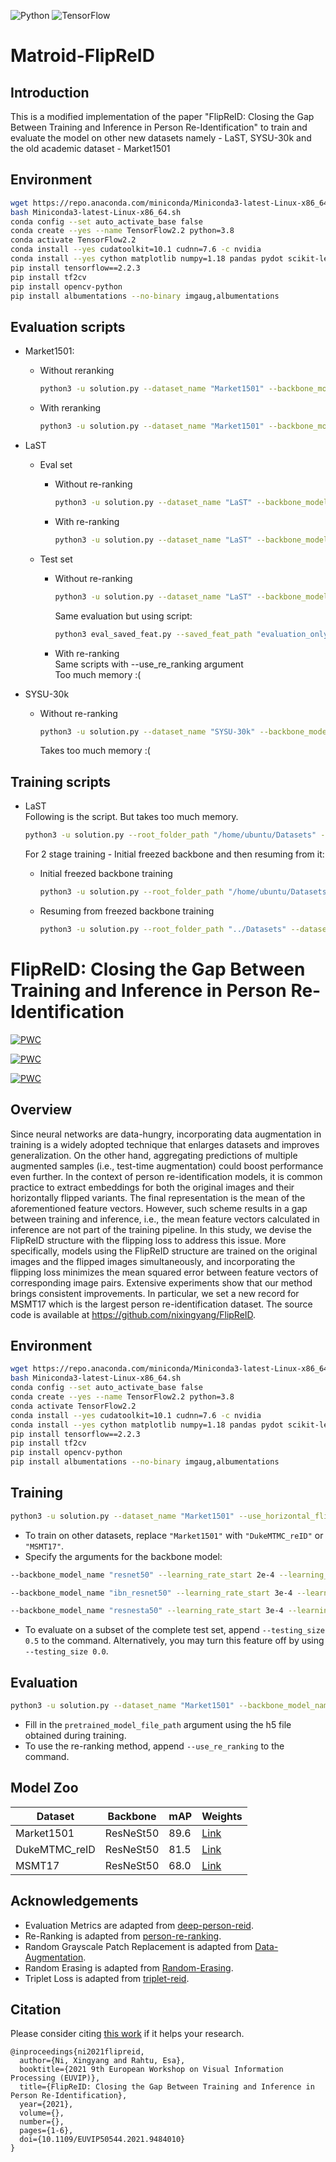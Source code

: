 ![Python](https://img.shields.io/badge/python-3.8-blue?style=flat-square&logo=python)
![TensorFlow](https://img.shields.io/badge/tensorflow-2.2.3-green?style=flat-square&logo=tensorflow)


# Matroid-FlipReID

## Introduction
This is a modified implementation of the paper "FlipReID: Closing the Gap Between Training and Inference in Person Re-Identification" to train and evaluate the model on other new datasets namely - LaST, SYSU-30k and the old academic dataset - Market1501

## Environment
```bash
wget https://repo.anaconda.com/miniconda/Miniconda3-latest-Linux-x86_64.sh
bash Miniconda3-latest-Linux-x86_64.sh
conda config --set auto_activate_base false
conda create --yes --name TensorFlow2.2 python=3.8
conda activate TensorFlow2.2
conda install --yes cudatoolkit=10.1 cudnn=7.6 -c nvidia
conda install --yes cython matplotlib numpy=1.18 pandas pydot scikit-learn
pip install tensorflow==2.2.3
pip install tf2cv
pip install opencv-python
pip install albumentations --no-binary imgaug,albumentations
```

## Evaluation scripts
- Market1501: 
  - Without reranking
    ```bash
    python3 -u solution.py --dataset_name "Market1501" --backbone_model_name "resnesta50" --pretrained_model_file_path "checkpoints/Market1501_resnesta50_18209984.h5" --use_horizontal_flipping_inside_model --use_horizontal_flipping_in_evaluation --output_folder_path "evaluation_only" --evaluation_only --freeze_backbone_for_N_epochs 0 --testing_size 1.0 --evaluate_testing_every_N_epochs 1 --identity_num_per_batch 4 --image_num_per_identity 2 --save_data_to_disk
    ```

  - With reranking
    ```bash
    python3 -u solution.py --dataset_name "Market1501" --backbone_model_name "resnesta50" --pretrained_model_file_path "checkpoints/Market1501_resnesta50_18209984.h5" --use_horizontal_flipping_inside_model --use_horizontal_flipping_in_evaluation --output_folder_path "evaluation_only" --evaluation_only --freeze_backbone_for_N_epochs 0 --testing_size 1.0 --evaluate_testing_every_N_epochs 1 --identity_num_per_batch 4 --image_num_per_identity 2 --use_re_ranking
    ```

- LaST
  - Eval set
    - Without re-ranking
      ```bash
      python3 -u solution.py --dataset_name "LaST" --backbone_model_name "resnesta50" --pretrained_model_file_path "checkpoints/Market1501_resnesta50_18209984.h5" --use_horizontal_flipping_inside_model --use_horizontal_flipping_in_evaluation --output_folder_path "evaluation_only" --evaluation_only --freeze_backbone_for_N_epochs 0 --testing_size 1.0 --evaluate_testing_every_N_epochs 1 --identity_num_per_batch 4 --image_num_per_identity 1 --special_num_classes 751 --workers 1 --use_eval_set --verbose
      ```

    - With re-ranking
      ```bash
      python3 -u solution.py --dataset_name "LaST" --backbone_model_name "resnesta50" --pretrained_model_file_path "checkpoints/Market1501_resnesta50_18209984.h5" --use_horizontal_flipping_inside_model --use_horizontal_flipping_in_evaluation --output_folder_path "evaluation_only" --evaluation_only --freeze_backbone_for_N_epochs 0 --testing_size 1.0 --evaluate_testing_every_N_epochs 1 --identity_num_per_batch 4 --image_num_per_identity 1 --special_num_classes 751 --workers 1 --use_eval_set --verbose --use_re_ranking
      ```

  - Test set
    - Without re-ranking
      ```bash
      python3 -u solution.py --dataset_name "LaST" --backbone_model_name "resnesta50" --pretrained_model_file_path "checkpoints/Market1501_resnesta50_18209984.h5" --use_horizontal_flipping_inside_model --use_horizontal_flipping_in_evaluation --output_folder_path "evaluation_only" --evaluation_only --freeze_backbone_for_N_epochs 0 --testing_size 1.0 --evaluate_testing_every_N_epochs 1 --identity_num_per_batch 2 --image_num_per_identity 1 --special_num_classes 751 --workers 1 --verbose --save_data_to_disk
      ```
      Same evaluation but using script:
      ```bash
      python3 eval_saved_feat.py --saved_feat_path "evaluation_only/LaST_resnesta50/test.npz"
      ```

    - With re-ranking \
      Same scripts with --use_re_ranking argument \
      Too much memory :(

- SYSU-30k
  - Without re-ranking
    ```bash
    python3 -u solution.py --dataset_name "SYSU-30k" --backbone_model_name "resnesta50" --pretrained_model_file_path "checkpoints/Market1501_resnesta50_18209984.h5" --use_horizontal_flipping_inside_model --use_horizontal_flipping_in_evaluation --output_folder_path "evaluation_only" --evaluation_only --freeze_backbone_for_N_epochs 0 --testing_size 1.0 --evaluate_testing_every_N_epochs 1 --identity_num_per_batch 1 --image_num_per_identity 2 --special_num_classes 751 --workers 1 --verbose --save_data_to_disk --epoch_num 1 --use_custom_eval_batch_size --custom_eval_batch_size 64 --save_data_to_disk
    ```
    Takes too much memory :(

## Training scripts
- LaST \
  Following is the script. But takes too much memory.
  ```bash
  python3 -u solution.py --root_folder_path "/home/ubuntu/Datasets" --dataset_name "LaST" --use_horizontal_flipping_inside_model --nouse_horizontal_flipping_in_evaluation --steps_per_epoch 200 --epoch_num 200 --save_data_to_disk --backbone_model_name "resnesta50" --learning_rate_start 3e-4 --learning_rate_end 3e-4 --learning_rate_base 3e-4 --learning_rate_lower_bound 3e-6 --kernel_regularization_factor 0.0010 --bias_regularization_factor 0.0010 --gamma_regularization_factor 0.0010 --beta_regularization_factor 0.0010 --output_folder_path  "train/last" --verbose --use_eval_set --workers 1 --identity_num_per_batch 4 --image_num_per_identity 4
  ```

  For 2 stage training - Initial freezed backbone and then resuming from it:
  - Initial freezed backbone training
    ```bash
    python3 -u solution.py --root_folder_path "/home/ubuntu/Datasets" --dataset_name "LaST" --use_horizontal_flipping_inside_model --nouse_horizontal_flipping_in_evaluation --steps_per_epoch 200 --epoch_num 200 --save_data_to_disk --backbone_model_name "resnesta50" --learning_rate_start 3e-4 --learning_rate_end 3e-4 --learning_rate_base 3e-4 --learning_rate_lower_bound 3e-6 --kernel_regularization_factor 0.0010 --bias_regularization_factor 0.0010 --gamma_regularization_factor 0.0010 --beta_regularization_factor 0.0010 --output_folder_path  "train/last" --verbose --use_eval_set --workers 1
    ```

  - Resuming from freezed backbone training
    ```bash
    python3 -u solution.py --root_folder_path "../Datasets" --dataset_name "LaST" --use_horizontal_flipping_inside_model --nouse_horizontal_flipping_in_evaluation --steps_per_epoch 200 --epoch_num 200 --backbone_model_name "resnesta50" --learning_rate_start 3e-4 --learning_rate_end 3e-4 --learning_rate_base 3e-4 --learning_rate_lower_bound 3e-6 --kernel_regularization_factor 0.0010 --bias_regularization_factor 0.0010 --gamma_regularization_factor 0.0010 --beta_regularization_factor 0.0010 --output_folder_path  "train/last" --verbose --use_eval_set --workers 1 --resume_after_freezing_backbone_training --identity_num_per_batch 4 --image_num_per_identity 4
    ```

# FlipReID: Closing the Gap Between Training and Inference in Person Re-Identification

[![PWC](https://img.shields.io/endpoint.svg?url=https://paperswithcode.com/badge/flipreid-closing-the-gap-between-training-and/person-re-identification-on-msmt17)](https://paperswithcode.com/sota/person-re-identification-on-msmt17?p=flipreid-closing-the-gap-between-training-and)

[![PWC](https://img.shields.io/endpoint.svg?url=https://paperswithcode.com/badge/flipreid-closing-the-gap-between-training-and/person-re-identification-on-market-1501)](https://paperswithcode.com/sota/person-re-identification-on-market-1501?p=flipreid-closing-the-gap-between-training-and)

[![PWC](https://img.shields.io/endpoint.svg?url=https://paperswithcode.com/badge/flipreid-closing-the-gap-between-training-and/person-re-identification-on-dukemtmc-reid)](https://paperswithcode.com/sota/person-re-identification-on-dukemtmc-reid?p=flipreid-closing-the-gap-between-training-and)

## Overview

Since neural networks are data-hungry, incorporating data augmentation in training is a widely adopted technique that enlarges datasets and improves generalization.
On the other hand, aggregating predictions of multiple augmented samples (i.e., test-time augmentation) could boost performance even further.
In the context of person re-identification models, it is common practice to extract embeddings for both the original images and their horizontally flipped variants.
The final representation is the mean of the aforementioned feature vectors.
However, such scheme results in a gap between training and inference, i.e., the mean feature vectors calculated in inference are not part of the training pipeline.
In this study, we devise the FlipReID structure with the flipping loss to address this issue.
More specifically, models using the FlipReID structure are trained on the original images and the flipped images simultaneously, and incorporating the flipping loss minimizes the mean squared error between feature vectors of corresponding image pairs.
Extensive experiments show that our method brings consistent improvements.
In particular, we set a new record for MSMT17 which is the largest person re-identification dataset.
The source code is available at https://github.com/nixingyang/FlipReID.

## Environment

```bash
wget https://repo.anaconda.com/miniconda/Miniconda3-latest-Linux-x86_64.sh
bash Miniconda3-latest-Linux-x86_64.sh
conda config --set auto_activate_base false
conda create --yes --name TensorFlow2.2 python=3.8
conda activate TensorFlow2.2
conda install --yes cudatoolkit=10.1 cudnn=7.6 -c nvidia
conda install --yes cython matplotlib numpy=1.18 pandas pydot scikit-learn
pip install tensorflow==2.2.3
pip install tf2cv
pip install opencv-python
pip install albumentations --no-binary imgaug,albumentations
```

## Training

```bash
python3 -u solution.py --dataset_name "Market1501" --use_horizontal_flipping_inside_model --nouse_horizontal_flipping_in_evaluation --steps_per_epoch 200 --epoch_num 200
```

- To train on other datasets, replace `"Market1501"` with `"DukeMTMC_reID"` or `"MSMT17"`.
- Specify the arguments for the backbone model:
```bash
--backbone_model_name "resnet50" --learning_rate_start 2e-4 --learning_rate_end 2e-4 --learning_rate_base 2e-4 --learning_rate_lower_bound 2e-6 --kernel_regularization_factor 0.0005 --bias_regularization_factor 0.0005 --gamma_regularization_factor 0.0005 --beta_regularization_factor 0.0005
```
```bash
--backbone_model_name "ibn_resnet50" --learning_rate_start 3e-4 --learning_rate_end 3e-4 --learning_rate_base 3e-4 --learning_rate_lower_bound 3e-6 --kernel_regularization_factor 0.0005 --bias_regularization_factor 0.0005 --gamma_regularization_factor 0.0005 --beta_regularization_factor 0.0005
```
```bash
--backbone_model_name "resnesta50" --learning_rate_start 3e-4 --learning_rate_end 3e-4 --learning_rate_base 3e-4 --learning_rate_lower_bound 3e-6 --kernel_regularization_factor 0.0010 --bias_regularization_factor 0.0010 --gamma_regularization_factor 0.0010 --beta_regularization_factor 0.0010
```
- To evaluate on a subset of the complete test set, append `--testing_size 0.5` to the command. Alternatively, you may turn this feature off by using `--testing_size 0.0`.

## Evaluation

```bash
python3 -u solution.py --dataset_name "Market1501" --backbone_model_name "resnesta50" --pretrained_model_file_path "?.h5" --use_horizontal_flipping_inside_model --use_horizontal_flipping_in_evaluation --output_folder_path "evaluation_only" --evaluation_only --freeze_backbone_for_N_epochs 0 --testing_size 1.0 --evaluate_testing_every_N_epochs 1
```

- Fill in the `pretrained_model_file_path` argument using the h5 file obtained during training.
- To use the re-ranking method, append `--use_re_ranking` to the command.

## Model Zoo

| Dataset | Backbone | mAP | Weights |
| - | - | - |- |
| Market1501 | ResNeSt50 | 89.6 | [Link](https://tuni-my.sharepoint.com/:u:/g/personal/xingyang_ni_tuni_fi/EQo_hFaK_2xBiOkfiiTtePoBvdpO0Fkld-n5EnIgTvtfuw?e=HuM1P4) |
| DukeMTMC_reID | ResNeSt50 | 81.5 | [Link](https://tuni-my.sharepoint.com/:u:/g/personal/xingyang_ni_tuni_fi/EUkbU8F-fMpIsL5Gm9Ou_6YBfgZ-YYJHM2omPeGp8iTIRA?e=MVTzLN) |
| MSMT17 | ResNeSt50 | 68.0 | [Link](https://tuni-my.sharepoint.com/:u:/g/personal/xingyang_ni_tuni_fi/ERTVCkvo8P9OkJc76ae4QN8Bm1Iicu_FELlfG1r-7R0a5g?e=DkRBVr) |

## Acknowledgements

- Evaluation Metrics are adapted from [deep-person-reid](https://github.com/KaiyangZhou/deep-person-reid/blob/v1.0.6/torchreid/metrics/rank_cylib/rank_cy.pyx).
- Re-Ranking is adapted from [person-re-ranking](https://github.com/zhunzhong07/person-re-ranking/blob/master/python-version/re_ranking_ranklist.py).
- Random Grayscale Patch Replacement is adapted from [Data-Augmentation](https://github.com/finger-monkey/Data-Augmentation/blob/main/trans_gray.py).
- Random Erasing is adapted from [Random-Erasing](https://github.com/zhunzhong07/Random-Erasing/blob/master/transforms.py).
- Triplet Loss is adapted from [triplet-reid](https://github.com/VisualComputingInstitute/triplet-reid/blob/master/loss.py).

## Citation

Please consider citing [this work](https://ieeexplore.ieee.org/document/9484010) if it helps your research.

```
@inproceedings{ni2021flipreid,
  author={Ni, Xingyang and Rahtu, Esa},
  booktitle={2021 9th European Workshop on Visual Information Processing (EUVIP)},
  title={FlipReID: Closing the Gap Between Training and Inference in Person Re-Identification},
  year={2021},
  volume={},
  number={},
  pages={1-6},
  doi={10.1109/EUVIP50544.2021.9484010}
}
```